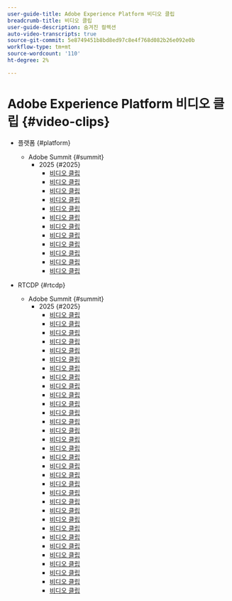 ```yaml
---
user-guide-title: Adobe Experience Platform 비디오 클립
breadcrumb-title: 비디오 클립
user-guide-description: 숨겨진 컬렉션
auto-video-transcripts: true
source-git-commit: 5e8749451b8bd8ed97c8e4f768d082b26e092e0b
workflow-type: tm+mt
source-wordcount: '110'
ht-degree: 2%

---
```



# Adobe Experience Platform 비디오 클립 {#video-clips}

+ 플랫폼 {#platform}
   + Adobe Summit {#summit}
      + 2025 {#2025}
         + [비디오 클립](platform/summit/2025/aaa-northeast-s-use-of-ai-assistant.md)
         + [비디오 클립](platform/summit/2025/finding-data-attributes-with-ai-assistant.md)
         + [비디오 클립](platform/summit/2025/introduction-to-ai-assistant-in-adobe-experience-platform.md)
         + [비디오 클립](platform/summit/2025/optimizing-audiences-with-ai-assistant.md)
         + [비디오 클립](platform/summit/2025/adobe-experience-platform-building-connected-customer-journeys.md)
         + [비디오 클립](platform/summit/2025/adobe-s-internal-use-of-aep-driving-experience-led-growth.md)
         + [비디오 클립](platform/summit/2025/architecting-adobe-experience-platform-for-scalability.md)
         + [비디오 클립](platform/summit/2025/key-takeaways-for-deploying-aep-at-scale.md)
         + [비디오 클립](platform/summit/2025/managing-data-governance-and-access-in-aep.md)
         + [비디오 클립](platform/summit/2025/optimizing-aep-with-sandbox-tooling.md)
         + [비디오 클립](platform/summit/2025/run-and-operate-strategies-for-aep-at-scale.md)
         + [비디오 클립](platform/summit/2025/single-vs-multi-sandbox-approach-in-aep.md)

+ RTCDP {#rtcdp}
   + Adobe Summit {#summit}
      + 2025 {#2025}
         + [비디오 클립](rtcdp/summit/2025/accelerating-your-audience-strategy-with-real-time-cdp.md)
         + [비디오 클립](rtcdp/summit/2025/adobe-s-approach-to-audience-strategy-and-activation.md)
         + [비디오 클립](rtcdp/summit/2025/adobe-s-approach-to-member-onboarding-and-retention.md)
         + [비디오 클립](rtcdp/summit/2025/adobe-s-internal-use-of-aep-driving-retention-with-data-driven-journeys.md)
         + [비디오 클립](rtcdp/summit/2025/adobe-s-internal-use-of-unified-profiles-for-creative-cloud.md)
         + [비디오 클립](rtcdp/summit/2025/ai-assistant-boosting-productivity-in-audience-management.md)
         + [비디오 클립](rtcdp/summit/2025/ai-assistant-for-audiences-optimizing-audience-strategies.md)
         + [비디오 클립](rtcdp/summit/2025/audience-agent-proactive-audience-health-monitoring.md)
         + [비디오 클립](rtcdp/summit/2025/audience-portal-centralizing-and-managing-audiences.md)
         + [비디오 클립](rtcdp/summit/2025/audience-portal-centralizing-data-for-better-marketing-decisions.md)
         + [비디오 클립](rtcdp/summit/2025/best-practices-for-data-modeling-in-adobe-experience-platform.md)
         + [비디오 클립](rtcdp/summit/2025/best-practices-for-schema-design-in-adobe-experience-platform.md)
         + [비디오 클립](rtcdp/summit/2025/creating-targeted-audiences-with-ai-assistant.md)
         + [비디오 클립](rtcdp/summit/2025/customer-centric-approach-vs-campaign-centric-approach.md)
         + [비디오 클립](rtcdp/summit/2025/defining-customer-experience-use-cases.md)
         + [비디오 클립](rtcdp/summit/2025/discover-activate-and-measure-with-real-time-cdp-collaboration.md)
         + [비디오 클립](rtcdp/summit/2025/end-to-end-use-case-activation-process.md)
         + [비디오 클립](rtcdp/summit/2025/evolving-customer-experience-maturity.md)
         + [비디오 클립](rtcdp/summit/2025/expanding-high-value-audiences-with-look-alike-models.md)
         + [비디오 클립](rtcdp/summit/2025/federated-audience-composition-expanding-audience-reach.md)
         + [비디오 클립](rtcdp/summit/2025/federated-audience-composition-expanding-your-reach.md)
         + [비디오 클립](rtcdp/summit/2025/federated-audience-composition-unifying-data-for-real-time-marketing.md)
         + [비디오 클립](rtcdp/summit/2025/how-ai-assistant-transforms-data-insights-in-real-time-cdp.md)
         + [비디오 클립](rtcdp/summit/2025/how-ai-enhances-real-time-cdp-with-predictive-insights.md)
         + [비디오 클립](rtcdp/summit/2025/how-real-time-cdp-collaboration-works.md)
         + [비디오 클립](rtcdp/summit/2025/how-to-operate-and-communicate-effectively-in-tiger-teams.md)
         + [비디오 클립](rtcdp/summit/2025/introducing-adobe-s-agent-orchestrator-for-intelligent-activation.md)
         + [비디오 클립](rtcdp/summit/2025/introduction-to-real-time-cdp-collaboration.md)
         + [비디오 클립](rtcdp/summit/2025/key-differentiators-of-real-time-cdp-collaboration.md)
         + [비디오 클립](rtcdp/summit/2025/run-and-operate-strategies-for-scaling-adobe-experience-platform.md)
         + [비디오 클립](rtcdp/summit/2025/the-power-of-ai-in-real-time-cdp-for-audience-optimization.md)
         + [비디오 클립](rtcdp/summit/2025/three-phased-approach-to-audience-driven-marketing.md)

